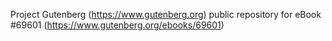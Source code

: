 Project Gutenberg (https://www.gutenberg.org) public repository for
eBook #69601 (https://www.gutenberg.org/ebooks/69601)
